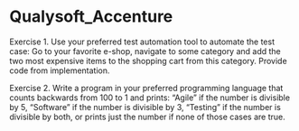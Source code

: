 # Qualysoft_Accenture

Exercise 1.
Use your preferred test automation tool to automate the test case: Go to your favorite e-shop, navigate to some category and add the two most expensive items to the shopping cart from this category. Provide code from implementation.

Exercise 2.
Write a program in your preferred programming language that counts backwards from 100 to 1 and prints: “Agile” if the number is divisible by 5, “Software” if the number is divisible by 3, “Testing” if the number is divisible by both, or prints just the number if none of those cases are true.
